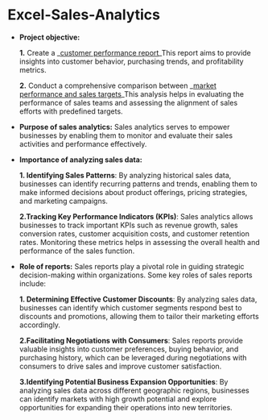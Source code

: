 # Excel-Sales-Analytics
- **Project objective:** 

    **1.** Create a _[customer performance report]()_This report aims to provide insights into customer behavior, purchasing trends, and profitability metrics.

    **2.** Conduct a comprehensive comparison between _[market performance and sales targets]()_This analysis helps in evaluating the performance of sales teams and assessing the alignment of sales efforts with predefined targets.

- **Purpose of sales analytics:** Sales analytics serves to empower businesses by enabling them to monitor and evaluate their sales activities and performance effectively.

- **Importance of analyzing sales data:**
  
     **1. Identifying Sales Patterns**: By analyzing historical sales data, businesses can identify recurring patterns and trends, enabling them to make informed decisions about product offerings, pricing strategies, and marketing campaigns.
  
     **2.Tracking Key Performance Indicators (KPIs)**: Sales analytics allows businesses to track important KPIs such as revenue growth, sales conversion rates, customer acquisition costs, and customer retention rates. Monitoring these metrics helps in assessing the overall health and performance of the sales function.

- **Role of reports:** Sales reports play a pivotal role in guiding strategic decision-making within organizations. Some key roles of sales reports include:
  
     **1. Determining Effective Customer Discounts**: By analyzing sales data, businesses can identify which customer segments respond best to discounts and promotions, allowing them to tailor their marketing efforts accordingly.
  
     **2.Facilitating Negotiations with Consumers**: Sales reports provide valuable insights into customer preferences, buying behavior, and purchasing history, which can be leveraged during negotiations with consumers to drive sales and improve customer satisfaction.
  
     **3.Identifying Potential Business Expansion Opportunities**: By analyzing sales data across different geographic regions, businesses can identify markets with high growth potential and explore opportunities for expanding their operations into new territories.
